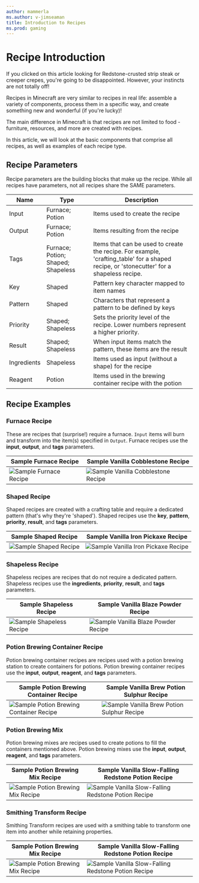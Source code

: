 ```yaml
---
author: mammerla
ms.author: v-jimseaman
title: Introduction to Recipes
ms.prod: gaming
---
```


# Recipe Introduction

If you clicked on this article looking for Redstone-crusted strip steak or creeper crepes, you're going to be disappointed. However, your instincts are not totally off!

Recipes in Minecraft are very similar to recipes in real life: assemble a variety of components, process them in a specific way, and create something new and wonderful (if you're lucky)!

The main difference in Minecraft is that recipes are not limited to food - furniture, resources, and more are created with recipes.

In this article, we will look at the basic components that comprise all recipes, as well as examples of each recipe type.

## Recipe Parameters

Recipe parameters are the building blocks that make up the recipe. While all recipes have parameters, not all recipes share the SAME parameters.

| Name | Type  | Description |
|--------------|-----------|------------|
|Input |Furnace; Potion| Items used to create the recipe|
|Output| Furnace; Potion| Items resulting from the recipe|
|Tags |Furnace; Potion; Shaped; Shapeless |Items that can be used to create the recipe. For example, 'crafting_table' for a shaped recipe, or 'stonecutter' for a shapeless recipe.|
|Key |Shaped |Pattern key character mapped to item names |
|Pattern |Shaped |Characters that represent a pattern to be defined by keys |
|Priority |Shaped; Shapeless |Sets the priority level of the recipe. Lower numbers represent a higher priority. |
|Result |Shaped; Shapeless |When input items match the pattern, these items are the result |
|Ingredients |Shapeless |Items used as input (without a shape) for the recipe |
|Reagent |Potion |Items used in the brewing container recipe with the potion |

## Recipe Examples

### Furnace Recipe

These are recipes that (surprise!) require a furnace. `Input` items will burn and transform into the item(s) specified in `Output`. Furnace recipes use the **input**, **output**, and **tags** parameters.

| Sample Furnace Recipe | Sample Vanilla Cobblestone Recipe  |
|--------------|-----------|
|![Sample Furnace Recipe](../../../Media/Recipe_Introduction/Brewing%20Container%201.png) |![Sample Vanilla Cobblestone Recipe](../../../Media/Recipe_Introduction/Brewing%20Container%202.png)|

### Shaped Recipe

Shaped recipes are created with a crafting table and require a dedicated pattern (that's why they're 'shaped'). Shaped recipes use the **key**, **pattern**, **priority**, **result**, and **tags** parameters.

| Sample Shaped Recipe | Sample Vanilla Iron Pickaxe Recipe  |
|--------------|-----------|
|![Sample Shaped Recipe](../../../Media/Recipe_Introduction/Shaped1.png) |![Sample Vanilla Iron Pickaxe Recipe](../../../Media/Recipe_Introduction/Shaped2.png)|

### Shapeless Recipe

Shapeless recipes are recipes that do not require a dedicated pattern. Shapeless recipes use the **ingredients**, **priority**, **result**, and **tags** parameters.

| Sample Shapeless Recipe | Sample Vanilla Blaze Powder Recipe  |
|--------------|-----------|
|![Sample Shapeless Recipe](../../../Media/Recipe_Introduction/Shapeless1.png) |![Sample Vanilla Blaze Powder Recipe](../../../Media/Recipe_Introduction/Shapeless2.png)|

### Potion Brewing Container Recipe

Potion brewing container recipes are recipes used with a potion brewing station to create containers for potions. Potion brewing container recipes use the **input**, **output**, **reagent**, and **tags** parameters.

| Sample Potion Brewing Container Recipe | Sample Vanilla Brew Potion Sulphur Recipe  |
|--------------|-----------|
|![Sample Potion Brewing Container Recipe](../../../Media/Recipe_Introduction/Brewing%20Container%201.png) |![Sample Vanilla Brew Potion Sulphur Recipe](../../../Media/Recipe_Introduction/Brewing%20Container%202.png)|

### Potion Brewing Mix

Potion brewing mixes are recipes used to create potions to fill the containers mentioned above. Potion brewing mixes use the **input**, **output**, **reagent**, and **tags** parameters.

| Sample Potion Brewing Mix Recipe | Sample Vanilla Slow-Falling Redstone Potion Recipe  |
|--------------|-----------|
|![Sample Potion Brewing Mix Recipe](../../../Media/Recipe_Introduction/Brewing%20Mix%201.png) |![Sample Vanilla Slow-Falling Redstone Potion Recipe](../../../Media/Recipe_Introduction/Brewing%20Mix%202.png)|

### Smithing Transform Recipe

Smithing Transform recipes are used with a smithing table to transform one item into another while retaining properties.

| Sample Potion Brewing Mix Recipe | Sample Vanilla Slow-Falling Redstone Potion Recipe  |
|--------------|-----------|
|![Sample Potion Brewing Mix Recipe](../../../Media/Recipe_Introduction/Brewing%20Mix%201.png) |![Sample Vanilla Slow-Falling Redstone Potion Recipe](../../../Media/Recipe_Introduction/Brewing%20Mix%202.png)|
